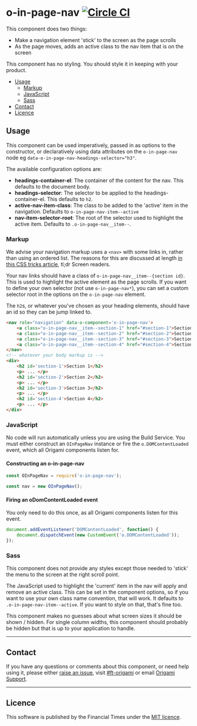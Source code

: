o-in-page-nav [![Circle CI](https://circleci.com/gh/Financial-Times/o-in-page-nav/tree/master.svg?style=svg)](https://circleci.com/gh/Financial-Times/o-in-page-nav/tree/master)
=================

This component does two things:

* Make a navigation element 'stick' to the screen as the page scrolls
* As the page moves, adds an active class to the nav item that is on the screen

This component has no styling. You should style it in keeping with your product.

- [Usage](#usage)
	- [Markup](#markup)
	- [JavaScript](#javascript)
	- [Sass](#sass)
- [Contact](#contact)
- [Licence](#licence)

## Usage

This component can be used imperatively, passed in as options to the constructor, or declaratively using data attributes on the `o-in-page-nav` node eg `data-o-in-page-nav-headings-selector="h3"`.

The available configuration options are:

* **headings-container-el**: The container of the content for the nav. This defaults to the document body.
* **headings-selector**: The selector to be applied to the headings-container-el. This defaults to `h2`.
* **active-nav-item-class**: The class to be added to the 'active' item in the navigation. Defaults to `o-in-page-nav-item--active`
* **nav-item-selector-root**: The root of the selector used to highlight the active item. Defaults to `.o-in-page-nav__item--`.


### Markup

We advise your navigation markup uses a `<nav>` with some links in, rather than using an ordered list. The reasons for this are discussed at length [in this CSS tricks article](https://css-tricks.com/navigation-in-lists-to-be-or-not-to-be/), tl;dr Screen readers.

Your nav links should have a class of `o-in-page-nav__item--{section id}`. This is used to highlight the active element as the page scrolls. If you want to define your own selector (not use `o-in-page-nav*`), you can set a custom selector root in the options on the `o-in-page-nav` element.

The `h2`s, or whatever you've chosen as your heading elements, should have an id so they can be jump linked to.

```html
<nav role="navigation" data-o-component='o-in-page-nav'>
	<a class="o-in-page-nav__item--section-1" href="#section-1">Section 1</a>
	<a class="o-in-page-nav__item--section-2" href="#section-2">Section 2</a>
	<a class="o-in-page-nav__item--section-3" href="#section-3">Section 3</a>
	<a class="o-in-page-nav__item--section-4" href="#section-4">Section 4</a>
</nav>
<!-- whatever your body markup is -->
<div>
	<h2 id='section-1'>Section 1</h2>
	<p> ... </p>
	<h2 id='section-2'>Section 2</h2>
	<p> ... </p>
	<h2 id='section-3'>Section 3</h2>
	<p> ... </p>
	<h2 id='section-4'>Section 4</h2>
	<p> ... </p>
</div>
```

### JavaScript

No code will run automatically unless you are using the Build Service.
You must either construct an `OInPageNav` instance or fire the `o.DOMContentLoaded` event, which all Origami components listen for.

#### Constructing an o-in-page-nav

```js
const OInPageNav = require('o-in-page-nav');

const nav = new OInPageNav();
```

#### Firing an oDomContentLoaded event

You only need to do this once, as all Origami components listen for this event.

```js
document.addEventListener('DOMContentLoaded', function() {
	document.dispatchEvent(new CustomEvent('o.DOMContentLoaded'));
});
```

### Sass

This component does not provide any styles except those needed to 'stick' the menu to the screen at the right scroll point.

The JavaScript used to highlight the 'current' item in the nav will apply and remove an active class. This can be set in the component options, so if you want to use your own class name convention, that will work. It defaults to `.o-in-page-nav-item--active`. If you want to style on that, that's fine too.

This component makes no guesses about what screen sizes it should be shown / hidden. For single column widths, this component should probably be hidden but that is up to your application to handle.

---

## Contact

If you have any questions or comments about this component, or need help using it, please either [raise an issue](https://github.com/Financial-Times/o-in-page-nav/issues), visit [#ft-origami](https://financialtimes.slack.com/messages/ft-origami/) or email [Origami Support](mailto:origami-support@ft.com).

----

## Licence

This software is published by the Financial Times under the [MIT licence](http://opensource.org/licenses/MIT).
